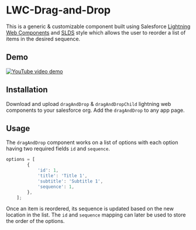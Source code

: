 # LWC-Drag-and-Drop
This is a generic & customizable component built using Salesforce [Lightning Web Components](https://developer.salesforce.com/docs/component-library/documentation/en/lwc) and [SLDS](https://www.lightningdesignsystem.com/) style which allows the user to reorder a list of items in the desired sequence.

## Demo
[![YouTube video demo](http://img.youtube.com/vi/6Usg_YlD9yE/0.jpg)](https://youtu.be/6Usg_YlD9yE)

## Installation
Download and upload `dragAndDrop` & `dragAndDropChild` lightning web components to your salesforce org. Add the `dragAndDrop` to any app page.

## Usage
The `dragAndDrop` component works on a list of options with each option having two required fields `id` and `sequence`.
```javascript
options = [
        {
            'id': 1,
            'title': 'Title 1',
            'subtitle': 'Subtitle 1',
            'sequence': 1,
        },
    ];
```
Once an item is reordered, its sequence is updated based on the new location in the list.
The `id` and `sequence` mapping can later be used to store the order of the options.
